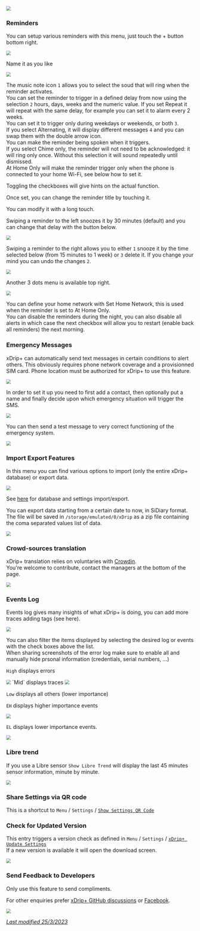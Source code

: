 <img src="../../images/3dots_menu.png" style="zoom:75%;" />

### Reminders

You can setup various reminders with this menu, just touch the + button bottom right.

<img src="../images/3DM-Rem.png" style="zoom:75%;" />

Name it as you like

<img src="../images/3DM-RemA.png" style="zoom:75%;" />

The music note icon `1` allows you to select the soud that will ring when the reminder activates.  
You can set the reminder to trigger in a defined delay from now using the selection `2` hours, days, weeks and the numeric value. If you set Repeat it will repeat with the same delay, for example you can set it to alarm every 2 weeks.  
You can set it to trigger only during weekdays or weekends, or both `3`.  
If you select Alternating, it will display different messages `4` and you can swap them with the double arrow icon.  
You can make the reminder being spoken when it triggers.  
If you select Chime only, the reminder will not need to be acknowledged: it will ring only once. Without this selection it will sound repeatedly until dismissed.  
At Home Only will make the reminder trigger only when the phone is connected to your home Wi-Fi, see below how to set it.

Toggling the checkboxes will give hints on the actual function.

Once set, you can change the reminder title by touching it.

You can modify it with a long touch.

Swiping a reminder to the left snoozes it by 30 minutes (default) and you can change that delay with the button below.

<img src="../images/3DM-RemS.png" style="zoom:75%;" />

Swiping a reminder to the right allows you to either `1` snooze it by the time selected below (from 15 minutes to 1 week) or `3` delete it. If you change your mind you can undo the changes `2`.

<img src="../images/3DM-RemA1.png" style="zoom:75%;" />

Another 3 dots menu is available top right.

<img src="../images/3DM-RemM.png" style="zoom:75%;" />

You can define your home network with Set Home Network, this is used when the reminder is set to At Home Only.  
You can disable the reminders during the night, you can also disable all alerts in which case the next checkbox will allow you to restart (enable back all reminders) the next morning.

### Emergency Messages

xDrip+ can automatically send text messages in certain conditions to alert others. This obviously requires phone network coverage and a provisionned SIM card. Phone location must be authorized for xDrip+ to use this feature.

<img src="../images/3DM-EM.png" style="zoom:75%;" />

In order to set it up you need to first add a contact, then optionally put a name and finally decide upon which emergency situation will trigger the SMS.

<img src="../images/3DM-EM1.png" style="zoom:75%;" />

You can then send a test message to very correct functioning of the emergency system.

<img src="../images/3DM-EM2.png" style="zoom:75%;" />

### Import Export Features

In this menu you can find various options to import (only the entire xDrip+ database) or export data.

<img src="../../images/3DM-IE.png" style="zoom:75%;" />

See [here](/troubleshoot/reinstall.md#backup) for database and settings import/export.

You can export data starting from a certain date to now, in SiDiary format. The file will be saved in `/storage/emulated/0/xDrip` as a zip file containing the coma separated values list of data.

<img src="../images/3DM-IE-SiDiary.png" style="zoom:75%;" />

### Crowd-sources translation

xDrip+ translation relies on voluntaries with [Crowdin](https://crowdin.com/project/xdrip).  
You're welcome to contribute, contact the managers at the bottom of the page.

<img src="../images/3DM-CIT.png" style="zoom:75%;" />

### Events Log

Events log gives many insights of what xDrip+ is doing, you can add more traces adding tags (see here).

<img src="../images/3DM-EL.png" style="zoom:75%;" />

You can also filter the items displayed by selecting the desired log or events with the check boxes above the list.  
When sharing screenshots of the error log make sure to enable all and manually hide prsonal information (credentials, serial numbers, ...)

`High` displays errors

<img src="../images/3DM-EL1.png" style="zoom:75%;" />
`Mid` displays traces

<img src="../images/3DM-EL2.png" style="zoom:75%;" /> 

`Low` displays all others (lower importance)

`EH` displays higher importance events

<img src="../images/3DM-EL3.png" style="zoom:75%;" /> 

`EL` displays lower importance events.

<img src="../images/3DM-EL4.png" style="zoom:75%;" /> 

### Libre trend

If you use a Libre sensor `Show Libre Trend` will display the last 45 minutes sensor information, minute by minute.

<img src="../images/3DM-LT.png" style="zoom:75%;" /> 

### Share Settings via QR code

This is a shortcut to `Menu` / `Settings` / [`Show Settings QR Code`](/use/copysettings) 

### Check for Updated Version

This entry triggers a version check as defined in `Menu` / `Settings` / [`xDrip+ Update Settings`](/use/update)  
If a new version is available it will open the download screen.

<img src="../images/3DM-CU.png" style="zoom:75%;" /> 

### Send Feedback to Developers

Only use this feature to send compliments.

For other enquiries prefer [xDrip+ GitHub discussions](https://github.com/NightscoutFoundation/xDrip/discussions) or [Facebook](https://www.facebook.com/groups/xDripG5).

<img src="../images/3DM-SF.png" style="zoom:75%;" /> 

</br>

[*Last modified 25/3/2023*](https://github.com/NightscoutFoundation/xDrip/releases/tag/2023.03.23)